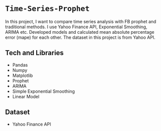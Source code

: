 # `Time-Series-Prophet`
In this project, I want to compare time series analysis with FB prophet and traditional methods. I use Yahoo Finance API, Exponential Smoothing, ARIMA etc. Developed models and calculated mean absolute percentage error (mape) for each other. The dataset in this project is from Yahoo API. 


## Tech and Libraries

- Pandas
- Numpy
- Matplotlib
- Prophet
- ARIMA
- Simple Exponential Smoothing
- Linear Model

## Dataset

 - Yahoo Finance API


